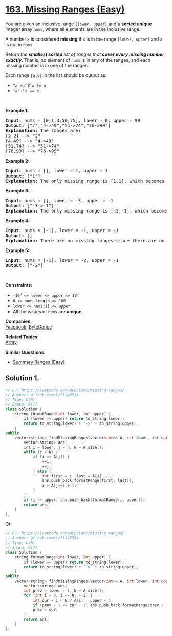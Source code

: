 # [163. Missing Ranges (Easy)](https://leetcode.com/problems/missing-ranges/)

<p>You are given an inclusive range <code>[lower, upper]</code> and a <strong>sorted unique</strong> integer array <code>nums</code>, where all elements are in the inclusive range.</p>

<p>A number <code>x</code> is considered <strong>missing</strong> if <code>x</code> is in the range <code>[lower, upper]</code> and <code>x</code> is not in <code>nums</code>.</p>

<p>Return <em>the <strong>smallest sorted</strong> list of ranges that <strong>cover every missing number exactly</strong></em>. That is, no element of <code>nums</code> is in any of the ranges, and each missing number is in one of the ranges.</p>

<p>Each range <code>[a,b]</code> in the list should be output as:</p>

<ul>
	<li><code>"a-&gt;b"</code> if <code>a != b</code></li>
	<li><code>"a"</code> if <code>a == b</code></li>
</ul>

<p>&nbsp;</p>
<p><strong>Example 1:</strong></p>

<pre><strong>Input:</strong> nums = [0,1,3,50,75], lower = 0, upper = 99
<strong>Output:</strong> ["2","4-&gt;49","51-&gt;74","76-&gt;99"]
<strong>Explanation:</strong> The ranges are:
[2,2] --&gt; "2"
[4,49] --&gt; "4-&gt;49"
[51,74] --&gt; "51-&gt;74"
[76,99] --&gt; "76-&gt;99"
</pre>

<p><strong>Example 2:</strong></p>

<pre><strong>Input:</strong> nums = [], lower = 1, upper = 1
<strong>Output:</strong> ["1"]
<strong>Explanation:</strong> The only missing range is [1,1], which becomes "1".
</pre>

<p><strong>Example 3:</strong></p>

<pre><strong>Input:</strong> nums = [], lower = -3, upper = -1
<strong>Output:</strong> ["-3-&gt;-1"]
<strong>Explanation:</strong> The only missing range is [-3,-1], which becomes "-3-&gt;-1".
</pre>

<p><strong>Example 4:</strong></p>

<pre><strong>Input:</strong> nums = [-1], lower = -1, upper = -1
<strong>Output:</strong> []
<strong>Explanation:</strong> There are no missing ranges since there are no missing numbers.
</pre>

<p><strong>Example 5:</strong></p>

<pre><strong>Input:</strong> nums = [-1], lower = -2, upper = -1
<strong>Output:</strong> ["-2"]
</pre>

<p>&nbsp;</p>
<p><strong>Constraints:</strong></p>

<ul>
	<li><code>-10<sup>9</sup> &lt;= lower &lt;= upper &lt;= 10<sup>9</sup></code></li>
	<li><code>0 &lt;= nums.length &lt;= 100</code></li>
	<li><code>lower &lt;= nums[i] &lt;= upper</code></li>
	<li>All the values of <code>nums</code> are <strong>unique</strong>.</li>
</ul>


**Companies**:  
[Facebook](https://leetcode.com/company/facebook), [ByteDance](https://leetcode.com/company/bytedance)

**Related Topics**:  
[Array](https://leetcode.com/tag/array/)

**Similar Questions**:
* [Summary Ranges (Easy)](https://leetcode.com/problems/summary-ranges/)

## Solution 1.

```cpp
// OJ: https://leetcode.com/problems/missing-ranges/
// Author: github.com/lzl124631x
// Time: O(N)
// Space: O(1)
class Solution {
    string formatRange(int lower, int upper) {
        if (lower == upper) return to_string(lower);
        return to_string(lower) + "->" + to_string(upper);
    }
public:
    vector<string> findMissingRanges(vector<int>& A, int lower, int upper) {
        vector<string> ans;
        int i = lower, j = 0, N = A.size();
        while (j < N) {
            if (i == A[j]) {
                ++i;
                ++j;
            } else {
                int first = i, last = A[j] - 1;
                ans.push_back(formatRange(first, last));
                i = A[j++] + 1;
            }
        }
        if (i <= upper) ans.push_back(formatRange(i, upper));
        return ans;
    }
};
```

Or

```cpp
// OJ: https://leetcode.com/problems/missing-ranges/
// Author: github.com/lzl124631x
// Time: O(N)
// Space: O(1)
class Solution {
    string formatRange(int lower, int upper) {
        if (lower == upper) return to_string(lower);
        return to_string(lower) + "->" + to_string(upper);
    }
public:
    vector<string> findMissingRanges(vector<int>& A, int lower, int upper) {
        vector<string> ans;
        int prev = lower - 1, N = A.size();
        for (int i = 0; i <= N; ++i) {
            int cur = i < N ? A[i] : upper + 1;
            if (prev + 1 <= cur - 1) ans.push_back(formatRange(prev + 1, cur - 1));
            prev = cur;
        }
        return ans;
    }
};
```